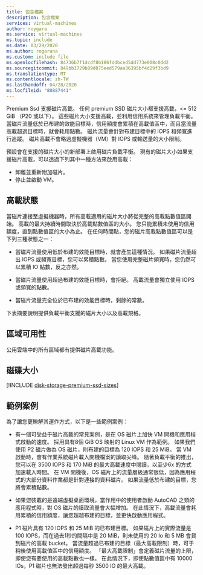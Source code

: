 ```yaml
---
title: 包含檔案
description: 包含檔案
services: virtual-machines
author: roygara
ms.service: virtual-machines
ms.topic: include
ms.date: 03/29/2020
ms.author: rogarana
ms.custom: include file
ms.openlocfilehash: 84736b7f1dcdf8b186fddbced5dd773e008c0dd2
ms.sourcegitcommit: 849bb1729b89d075eed579aa36395bf4d29f3bd9
ms.translationtype: MT
ms.contentlocale: zh-TW
ms.lasthandoff: 04/28/2020
ms.locfileid: "80887441"
---
```

Premium Ssd 支援磁片高載。 任何 premium SSD 磁片大小都支援高載，<= 512 GiB （P20 或以下）。 這些磁片大小支援高載，並利用信用系統來管理負載平衡。 當磁片流量低於已布建的效能目標時，信用額度會累積在高載值區中，而且當流量高載超過目標時，就會耗用點數。 磁片流量會針對布建目標中的 IOPS 和頻寬進行追蹤。 磁片高載不會略過虛擬機器（VM）對 IOPS 或輸送量的大小限制。

預設會在支援的磁片大小的新部署上啟用磁片負載平衡。 現有的磁片大小如果支援磁片高載，可以透過下列其中一種方法來啟用高載：

- 卸離並重新附加磁片。
- 停止並啟動 VM。

## <a name="burst-states"></a>高載狀態

當磁片連接至虛擬機器時，所有高載適用的磁片大小將從完整的高載點數值區開始。 高載的最大持續時間取決於高載點數值區的大小。 您只能累積未使用的信用額度，直到點數值區的大小為止。 在任何時間點，您的磁片高載點數值區可以是下列三種狀態之一： 

- 當磁片流量使用低於布建的效能目標時，就會產生這種情況。 如果磁片流量超出 IOPS 或頻寬目標，您可以累積點數。 當您使用完整磁片頻寬時，您仍然可以累積 IO 點數，反之亦然。  

- 當磁片流量使用超過布建的效能目標時，會拒絕。 高載流量會獨立使用 IOPS 或頻寬的點數。 

- 當磁片流量完全位於已布建的效能目標時，剩餘的常數。 

下表摘要說明提供負載平衡支援的磁片大小以及高載規格。

## <a name="regional-availability"></a>區域可用性

公用雲端中的所有區域都有提供磁片高載功能。

## <a name="disk-sizes"></a>磁碟大小

[!INCLUDE [disk-storage-premium-ssd-sizes](disk-storage-premium-ssd-sizes.md)]

## <a name="example-scenarios"></a>範例案例

為了讓您更瞭解其運作方式，以下是一些範例案例：

- 有一個可受益于磁片高載的常見案例，是在 OS 磁片上加快 VM 開機和應用程式啟動的速度。 採用具有8個 GiB OS 映射的 Linux VM 作為範例。 如果我們使用 P2 磁片做為 OS 磁片，則布建的目標為 120 IOPS 和 25 MiB。 當 VM 啟動時，會有作業系統磁片載入開機檔案的讀取尖峰。 隨著負載平衡的推出，您可以在 3500 IOPS 和 170 MiB 的最大高載速度中閱讀，以至少6x 的方式加速載入時間。 在 VM 開機後，OS 磁片上的流量層級通常很低，因為應用程式的大部分資料作業都是針對連接的資料磁片。 如果流量低於布建的目標，您將會累積點數。

- 如果您裝載的是遠端虛擬桌面環境，當作用中的使用者啟動 AutoCAD 之類的應用程式時，對 OS 磁片的讀取流量會大幅增加。 在此情況下，高載流量會耗用累積的信用額度，讓您超越布建的目標，並更快啟動應用程式。

- P1 磁片具有 120 IOPS 和 25 MiB 的已布建目標。 如果磁片上的實際流量是 100 IOPS，而在過去1秒的間隔中是 20 MiB，則未使用的 20 Io 和 5 MB 會貸到磁片的高載 bucket。 當流量超過已布建的目標（最大高載限制）時，可于稍後使用高載值區中的信用額度。 「最大高載限制」會定義磁片流量的上限，即使您有要使用的高載點數也一樣。 在此情況下，即使點數值區中有 10000 IOs，P1 磁片也無法發出超過每秒 3500 IO 的最大高載。  
